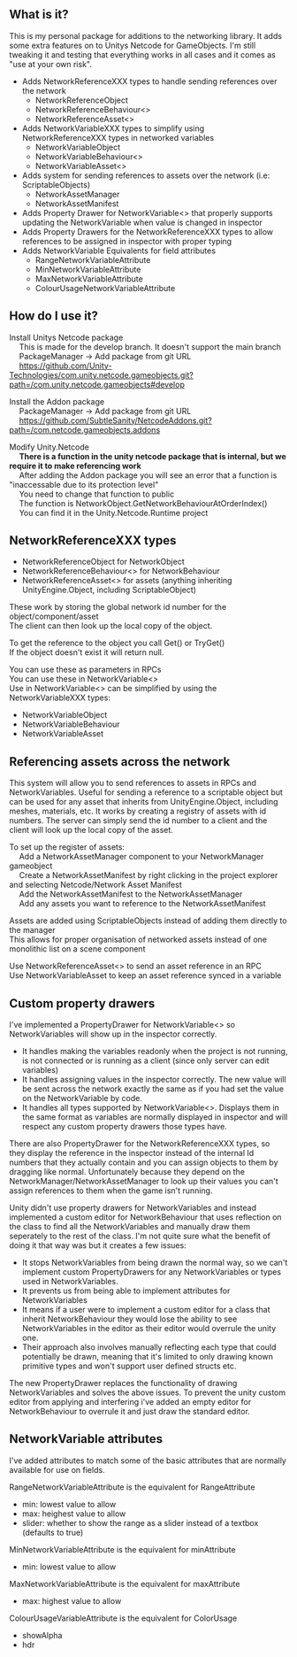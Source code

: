 ## What is it?  
This is my personal package for additions to the networking library. It adds some extra features on to Unitys Netcode for GameObjects. I'm still tweaking it and testing that everything works in all cases and it comes as "use at your own risk".  

- Adds NetworkReferenceXXX types to handle sending references over the network  
    - NetworkReferenceObject
    - NetworkReferenceBehaviour<>
    - NetworkReferenceAsset<>
- Adds NetworkVariableXXX types to simplify using NetworkReferenceXXX types in networked variables  
    - NetworkVariableObject
    - NetworkVariableBehaviour<>
    - NetworkVariableAsset<>
- Adds system for sending references to assets over the network (i.e: ScriptableObjects)
    - NetworkAssetManager
    - NetworkAssetManifest  
- Adds Property Drawer for NetworkVariable<> that properly supports updating the NetworkVariable when value is changed in inspector  
- Adds Property Drawers for the NetworkReferenceXXX types to allow references to be assigned in inspector with proper typing  
- Adds NetworkVariable Equivalents for field attributes
    - RangeNetworkVariableAttribute
    - MinNetworkVariableAttribute
    - MaxNetworkVariableAttribute
    - ColourUsageNetworkVariableAttribute

## How do I use it?

Install Unitys Netcode package  
&emsp; This is made for the develop branch. It doesn't support the main branch  
&emsp; PackageManager -> Add package from git URL  
&emsp; https://github.com/Unity-Technologies/com.unity.netcode.gameobjects.git?path=/com.unity.netcode.gameobjects#develop  

Install the Addon package  
&emsp; PackageManager -> Add package from git URL  
&emsp; https://github.com/SubtleSanity/NetcodeAddons.git?path=/com.netcode.gameobjects.addons  

Modify Unity.Netcode  
&emsp; **There is a function in the unity netcode package that is internal, but we require it to make referencing work**  
&emsp; After adding the Addon package you will see an error that a function is "inaccessable due to its protection level"  
&emsp; You need to change that function to public  
&emsp; The function is NetworkObject.GetNetworkBehaviourAtOrderIndex()  
&emsp; You can find it in the Unity.Netcode.Runtime project  

## NetworkReferenceXXX types

- NetworkReferenceObject for NetworkObject
- NetworkReferenceBehaviour<> for NetworkBehaviour
- NetworkReferenceAsset<> for assets (anything inheriting UnityEngine.Object, including ScriptableObject)

These work by storing the global network id number for the object/component/asset  
The client can then look up the local copy of the object.  

To get the reference to the object you call Get() or TryGet()  
If the object doesn't exist it will return null.  

You can use these as parameters in RPCs  
You can use these in NetworkVariable<>  
Use in NetworkVariable<> can be simplified by using the NetworkVariableXXX types:  
- NetworkVariableObject
- NetworkVariableBehaviour
- NetworkVariableAsset

## Referencing assets across the network
This system will allow you to send references to assets in RPCs and NetworkVariables. Useful for sending a reference to a scriptable object but can be used for any asset that inherits from UnityEngine.Object, including meshes, materials, etc. It works by creating a registry of assets with id numbers. The server can simply send the id number to a client and the client will look up the local copy of the asset.

To set up the register of assets:  
&emsp; Add a NetworkAssetManager component to your NetworkManager gameobject  
&emsp; Create a NetworkAssetManifest by right clicking in the project explorer and selecting Netcode/Network Asset Manifest  
&emsp; Add the NetworkAssetManifest to the NetworkAssetManager  
&emsp; Add any assets you want to reference to the NetworkAssetManifest  

Assets are added using ScriptableObjects instead of adding them directly to the manager  
This allows for proper organisation of networked assets instead of one monolithic list on a scene component  

Use NetworkReferenceAsset<> to send an asset reference in an RPC    
Use NetworkVariableAsset to keep an asset reference synced in a variable

## Custom property drawers

I've implemented a PropertyDrawer for NetworkVariable<> so NetworkVariables will show up in the inspector correctly.  
 - It handles making the variables readonly when the project is not running, is not connected or is running as a client (since only server can edit variables)  
 - It handles assigning values in the inspector correctly. The new value will be sent across the network exactly the same as if you had set the value on the NetworkVariable by code.
 - It handles all types supported by NetworkVariable<>. Displays them in the same format as variables are normally displayed in inspector and will respect any custom property drawers those types have.

There are also PropertyDrawer for the NetworkReferenceXXX types, so they display the reference in the inspector instead of the internal Id numbers that they actually contain and you can assign objects to them by dragging like normal. Unfortunately because they depend on the NetworkManager/NetworkAssetManager to look up their values you can't assign references to them when the game isn't running.  

Unity didn't use property drawers for NetworkVariables and instead implemented a custom editor for NetworkBehaviour that uses reflection on the class to find all the NetworkVariables and manually draw them seperately to the rest of the class. I'm not quite sure what the benefit of doing it that way was but it creates a few issues:
 - It stops NetworkVariables from being drawn the normal way, so we can't implement custom PropertyDrawers for any NetworkVariables or types used in NetworkVariables. 
 - It prevents us from being able to implement attributes for NetworkVariables
 - It  means if a user were to implement a custom editor for a class that inherit NetworkBehaviour they would lose the ability to see NetworkVariables in the editor as their editor would overrule the unity one. 
 - Their approach also involves manually reflecting each type that could potentially be drawn, meaning that it's limited to only drawing known primitive types and won't support user defined structs etc.

The new PropertyDrawer replaces the functionality of drawing NetworkVariables and solves the above issues. To prevent the unity custom editor from applying and interfering i've added an empty editor for NetworkBehaviour to overrule it and just draw the standard editor.  

## NetworkVariable attributes

I've added attributes to match some of the basic attributes that are normally available for use on fields.

RangeNetworkVariableAttribute is the equivalent for RangeAttribute
- min: lowest value to allow
- max: heighest value to allow
- slider: whether to show the range as a slider instead of a textbox (defaults to true)    

MinNetworkVariableAttribute is the equivalent for minAttribute
- min: lowest value to allow

MaxNetworkVariableAttribute is the equivalent for maxAttribute
- max: highest value to allow

ColourUsageVariableAttribute is the equivalent for ColorUsage
- showAlpha
- hdr
